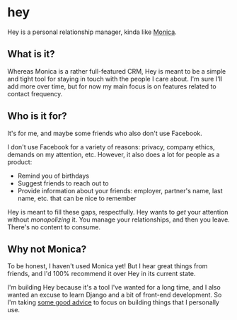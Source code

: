 # hey

Hey is a personal relationship manager,
kinda like [Monica](https://github.com/monicahq/monica).

## What is it?
Whereas Monica is a rather full-featured CRM,
Hey is meant to be a simple and tight tool for staying in touch with the people I care about.
I'm sure I'll add more over time,
but for now my main focus is on features related to contact frequency.

## Who is it for?
It's for me, and maybe some friends who also don't use Facebook.

I don't use Facebook for a variety of reasons: privacy, company ethics, demands on my attention, etc.
However, it also does a lot for people as a product:

* Remind you of birthdays
* Suggest friends to reach out to
* Provide information about your friends: employer, partner's name, last name, etc. that can be nice to remember

Hey is meant to fill these gaps, respectfully.
Hey wants to *get* your attention without *monopolizing* it.
You manage your relationships, and then you leave.
There's no content to consume.

## Why not Monica?
To be honest, I haven't used Monica yet!
But I hear great things from friends, and I'd 100% recommend it over Hey in its current state.

I'm building Hey because it's a tool I've wanted for a long time,
and I also wanted an excuse to learn Django and a bit of front-end development.
So I'm taking [some good advice](https://mitchellh.com/writing/building-large-technical-projects#build-for-yourself)
to focus on building things that I personally use.
